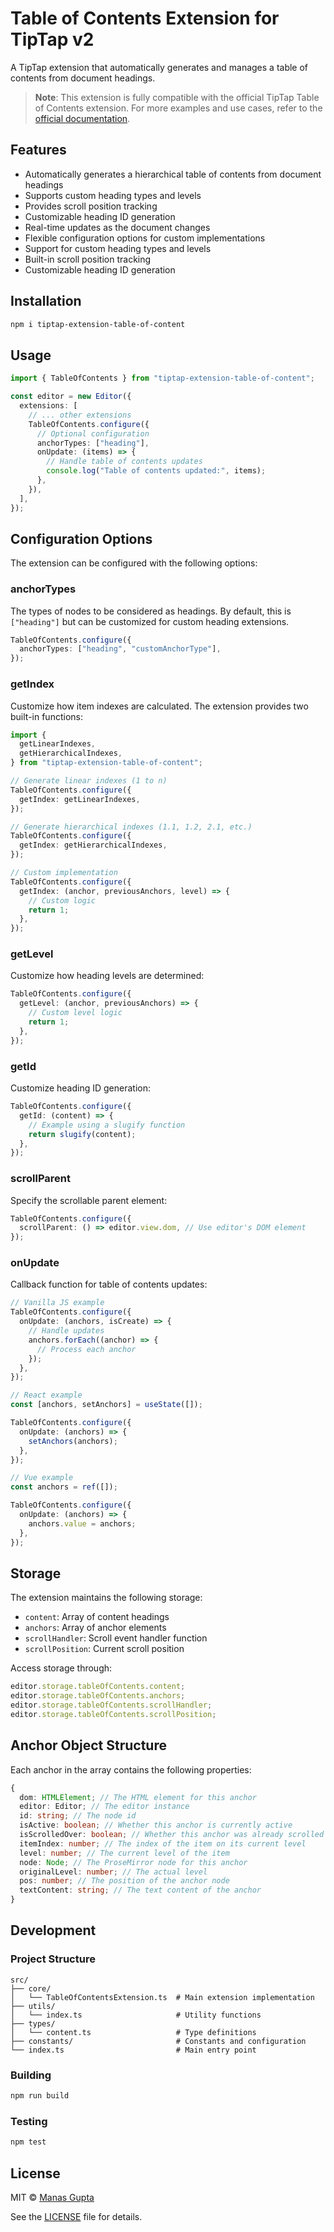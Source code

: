 # Table of Contents Extension for TipTap v2

A TipTap extension that automatically generates and manages a table of contents from document headings.

> **Note**: This extension is fully compatible with the official TipTap Table of Contents extension. For more examples and use cases, refer to the [official documentation](https://tiptap.dev/docs/editor/extensions/functionality/table-of-contents).

## Features

- Automatically generates a hierarchical table of contents from document headings
- Supports custom heading types and levels
- Provides scroll position tracking
- Customizable heading ID generation
- Real-time updates as the document changes
- Flexible configuration options for custom implementations
- Support for custom heading types and levels
- Built-in scroll position tracking
- Customizable heading ID generation

## Installation

```bash
npm i tiptap-extension-table-of-content
```

## Usage

```typescript
import { TableOfContents } from "tiptap-extension-table-of-content";

const editor = new Editor({
  extensions: [
    // ... other extensions
    TableOfContents.configure({
      // Optional configuration
      anchorTypes: ["heading"],
      onUpdate: (items) => {
        // Handle table of contents updates
        console.log("Table of contents updated:", items);
      },
    }),
  ],
});
```

## Configuration Options

The extension can be configured with the following options:

### anchorTypes

The types of nodes to be considered as headings. By default, this is `["heading"]` but can be customized for custom heading extensions.

```typescript
TableOfContents.configure({
  anchorTypes: ["heading", "customAnchorType"],
});
```

### getIndex

Customize how item indexes are calculated. The extension provides two built-in functions:

```typescript
import {
  getLinearIndexes,
  getHierarchicalIndexes,
} from "tiptap-extension-table-of-content";

// Generate linear indexes (1 to n)
TableOfContents.configure({
  getIndex: getLinearIndexes,
});

// Generate hierarchical indexes (1.1, 1.2, 2.1, etc.)
TableOfContents.configure({
  getIndex: getHierarchicalIndexes,
});

// Custom implementation
TableOfContents.configure({
  getIndex: (anchor, previousAnchors, level) => {
    // Custom logic
    return 1;
  },
});
```

### getLevel

Customize how heading levels are determined:

```typescript
TableOfContents.configure({
  getLevel: (anchor, previousAnchors) => {
    // Custom level logic
    return 1;
  },
});
```

### getId

Customize heading ID generation:

```typescript
TableOfContents.configure({
  getId: (content) => {
    // Example using a slugify function
    return slugify(content);
  },
});
```

### scrollParent

Specify the scrollable parent element:

```typescript
TableOfContents.configure({
  scrollParent: () => editor.view.dom, // Use editor's DOM element
});
```

### onUpdate

Callback function for table of contents updates:

```typescript
// Vanilla JS example
TableOfContents.configure({
  onUpdate: (anchors, isCreate) => {
    // Handle updates
    anchors.forEach((anchor) => {
      // Process each anchor
    });
  },
});

// React example
const [anchors, setAnchors] = useState([]);

TableOfContents.configure({
  onUpdate: (anchors) => {
    setAnchors(anchors);
  },
});

// Vue example
const anchors = ref([]);

TableOfContents.configure({
  onUpdate: (anchors) => {
    anchors.value = anchors;
  },
});
```

## Storage

The extension maintains the following storage:

- `content`: Array of content headings
- `anchors`: Array of anchor elements
- `scrollHandler`: Scroll event handler function
- `scrollPosition`: Current scroll position

Access storage through:

```typescript
editor.storage.tableOfContents.content;
editor.storage.tableOfContents.anchors;
editor.storage.tableOfContents.scrollHandler;
editor.storage.tableOfContents.scrollPosition;
```

## Anchor Object Structure

Each anchor in the array contains the following properties:

```typescript
{
  dom: HTMLElement; // The HTML element for this anchor
  editor: Editor; // The editor instance
  id: string; // The node id
  isActive: boolean; // Whether this anchor is currently active
  isScrolledOver: boolean; // Whether this anchor was already scrolled over
  itemIndex: number; // The index of the item on its current level
  level: number; // The current level of the item
  node: Node; // The ProseMirror node for this anchor
  originalLevel: number; // The actual level
  pos: number; // The position of the anchor node
  textContent: string; // The text content of the anchor
}
```

## Development

### Project Structure

```
src/
├── core/
│   └── TableOfContentsExtension.ts  # Main extension implementation
├── utils/
│   └── index.ts                     # Utility functions
├── types/
│   └── content.ts                   # Type definitions
├── constants/                       # Constants and configuration
└── index.ts                         # Main entry point
```

### Building

```bash
npm run build
```

### Testing

```bash
npm test
```

## License

MIT © [Manas Gupta](https://github.com/Manas1820)

See the [LICENSE](https://raw.githubusercontent.com/Manas1820/extension-table-of-contents/refs/heads/main/LICENSE) file for details.
